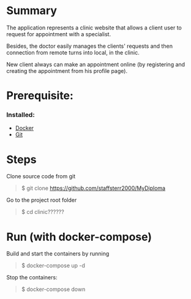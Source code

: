 # Summary

The application represents a clinic website that 
allows a client user to request for appointment with a specialist.

Besides, the doctor easily manages the clients' requests
 and then connection from remote turns into local, in the clinic.

New client always can make an appointment online (by registering
and creating the appointment from his profile page).

# Prerequisite:

### Installed:
- [Docker](https://docs.docker.com/)
- [Git](https://git-scm.com/doc)

# Steps

Clone source code from git
> $ git clone https://github.com/staffsterr2000/MyDiploma

Go to the project root folder
> $ cd clinic??????

# Run (with docker-compose)

Build and start the containers by running

> $ docker-compose up -d

Stop the containers:

> $ docker-compose down
